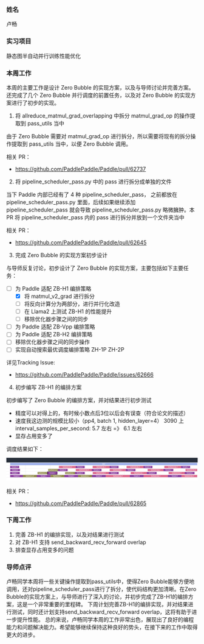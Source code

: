 ### 姓名

卢畅

### 实习项目

静态图半自动并行训练性能优化

### 本周工作

本周的主要工作是设计 Zero Bubble 的实现方案，以及与导师讨论并完善方案。还完成了几个 Zero Bubble 并行调度的前置任务，以及对 Zero Bubble 的实现方案进行了初步的实现。

1. 将 allreduce_matmul_grad_overlapping 中拆分 matmul_grad_op 的操作提取到 pass_utils 当中

由于 Zero Bubble 需要对 matmul_grad_op 进行拆分，所以需要将现有的拆分操作提取到 pass_utils 当中，以便 Zero Bubble 调用。

相关 PR：

- https://github.com/PaddlePaddle/Paddle/pull/62737

2. 将 pipeline_scheduler_pass.py 中的 pass 进行拆分成单独的文件

当下 Paddle 内部已经有了 4 种 pipeline_scheduler_pass， 之前都放在 pipeline_scheduler_pass.py 里面，后续如果继续添加 pipeline_scheduler_pass 就会导致 pipeline_scheduler_pass.py 略微臃肿。本 PR 将 pipeline_scheduler_pass 内的 pass 进行拆分并放到一个文件夹当中

相关 PR：

- https://github.com/PaddlePaddle/Paddle/pull/62645

3. 完成 Zero Bubble 的实现方案初步设计

与导师反复讨论，初步设计了 Zero Bubble 的实现方案，主要包括如下主要任务：

- [ ] 为 Paddle 适配 ZB-H1 编排策略
    - [x] 将 matmul_v2_grad 进行拆分 
    - [ ] 将反向计算分为两部分，进行并行化改造 
    - [ ] 在 Llama2 上测试 ZB-H1 的性能提升
    - [ ] 移除优化器步骤之间的同步
- [ ] 为 Paddle 适配 ZB-Vpp 编排策略
- [ ] 为 Paddle 适配 ZB-H2 编排策略
- [ ] 移除优化器步骤之间的同步操作
- [ ] 实现自动搜索最优调度编排策略 ZH-1P ZH-2P

详见Tracking Issue:

- https://github.com/PaddlePaddle/Paddle/issues/62666

4. 初步编写 ZB-H1 的编排方案

初步编写了 Zero Bubble 的编排方案，并对结果进行初步测试

- 精度可以对得上的，有时候小数点后3位以后会有误查（符合论文的描述）
- 速度我这边测的规模比较小（pp4, batch 1, hidden_layer=4） 3090 上 interval_samples_per_second: 5.7 左右 =》 6.1 左右
- 显存占用变多了

调度结果如下：

![picture 0](images/25cfdeea08f72bb8d399f6bf6a114fcd90df0fc20c3cb30a5a1a1fab348d474c.png)  


相关 PR：

- https://github.com/PaddlePaddle/Paddle/pull/62865

### 下周工作

1. 完善 ZB-H1 的编排实现，以及对结果进行测试
2. 对 ZB-H1 支持 send_backward_recv_forward overlap
3. 排查显存占用变多的问题

### 导师点评
卢畅同学本周将一些关键操作提取到pass_utils中，使得Zero Bubble能够方便地调用，还对pipeline_scheduler_pass进行了拆分，使代码结构更加清晰。在Zero Bubble的实现方案上，与导师进行了深入的讨论，并初步完成了ZB-H1的编排方案，这是一个非常重要的里程碑。
下周计划完善ZB-H1的编排实现，并对结果进行测试，同时还计划支持send_backward_recv_forward overlap，这将有助于进一步提升性能。
总的来说，卢畅同学本周的工作非常出色，展现出了良好的编程能力和问题解决能力。希望能够继续保持这种良好的势头，在接下来的工作中取得更大的进步。
